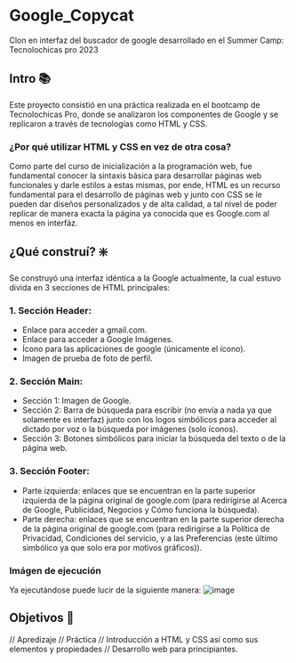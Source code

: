 # Google_Copycat
Clon en interfaz del buscador de google desarrollado en el Summer Camp: Tecnolochicas pro 2023

## Intro 📚
Este proyecto consistió en una práctica realizada en el bootcamp de Tecnolochicas Pro, donde se analizaron los componentes de Google y se replicaron a través de tecnologías como HTML y CSS.
### ¿Por qué utilizar HTML y CSS en vez de otra cosa?
Como parte del curso de inicialización a la programación web, fue fundamental conocer la sintaxis básica para desarrollar páginas web funcionales y darle estilos a estas mismas, por ende, HTML es un recurso fundamental para el desarrollo de páginas web y junto con CSS se le pueden dar diseños personalizados y de alta calidad, a tal nivel de poder replicar de manera exacta la página ya conocida que es Google.com al menos en interfáz.

## ¿Qué construí? ❇️
Se construyó una interfaz idéntica a la Google actualmente, la cual estuvo divida en 3 secciones de HTML principales: 

### 1. Sección Header:
- Enlace para acceder a gmail.com.
- Enlace para acceder a Google Imágenes.
- Ícono para las aplicaciones de google (únicamente el ícono).
- Imagen de prueba de foto de perfil.
### 2. Sección Main:
- Sección 1: Imagen de Google.
- Sección 2: Barra de búsqueda para escribir (no envía a nada ya que solamente es interfaz) junto con los logos simbólicos para acceder al dictado por voz o la búsqueda por imágenes (solo íconos).
- Sección 3: Botones simbólicos para iniciar la búsqueda del texto o de la página web. 
### 3. Sección Footer:
- Parte izquierda: enlaces que se encuentran en la parte superior izquierda de la página original de google.com (para redirigirse al Acerca de Google, Publicidad, Negocios y Cómo funciona la búsqueda).
- Parte derecha: enlaces que se encuentran en la parte superior derecha de la página original de google.com (para redirigirse a la Política de Privacidad, Condiciones del servicio, y a las Preferencias (este último simbólico ya que solo era por motivos gráficos)).

### Imágen de ejecución
Ya ejecutándose puede lucir de la siguiente manera:
![image](https://github.com/dantrixxheron/Google_Copycat/assets/123124430/8b0be257-6d9e-4db6-9dd9-3ecca584e002)


## Objetivos 🚀
// Apredizaje // Práctica // Introducción a HTML y CSS así como sus elementos y propiedades // Desarrollo web para principiantes.
